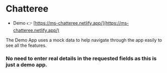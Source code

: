 # Chatteree

- Demo 👉 [https://ms-chatteree.netlify.app/](https://ms-chatteree.netlify.app/)

The Demo App uses a mock data to help navigate through the app easily to see all the features.
### No need to enter real details in the requested fields as this is just a demo app.
